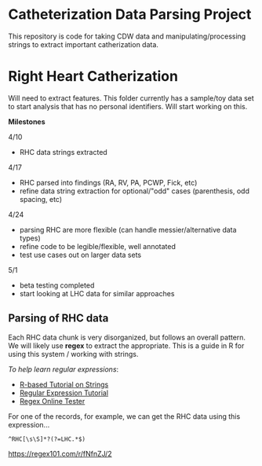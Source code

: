 # Catheterization Data Parsing Project

This repository is code for taking CDW data and manipulating/processing strings to extract important catherization data.

# Right Heart Catherization

Will need to extract features. This folder currently has a sample/toy data set to start analysis that has no personal identifiers. Will start working on this.

__Milestones__

4/10 
- RHC data strings extracted

4/17
- RHC parsed into findings (RA, RV, PA, PCWP, Fick, etc)
- refine data string extraction for optional/"odd" cases (parenthesis, odd spacing, etc)

4/24
- parsing RHC are more flexible (can handle messier/alternative data types)
- refine code to be legible/flexible, well annotated
- test use cases out on larger data sets

5/1
- beta testing completed
- start looking at LHC data for similar approaches



## Parsing of RHC data

Each RHC data chunk is very disorganized, but follows an overall pattern. We will likely use __regex__ to extract the appropriate. This is a guide in R for using this system / working with strings.

_To help learn regular expressions_:

- [R-based Tutorial on Strings](https://r4ds.had.co.nz/strings.html#matching-patterns-with-regular-expressions)
- [Regular Expression Tutorial](https://regexone.com/)
- [Regex Online Tester](https://regex101.com/)

For one of the records, for example, we can get the RHC data using this expression...

`^RHC[\s\S]*?(?=LHC.*$)`

https://regex101.com/r/fNfnZJ/2




